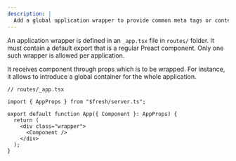 ```yaml
---
description: |
  Add a global application wrapper to provide common meta tags or context for application routes.
---
```


An application wrapper is defined in an `_app.tsx` file in `routes/` folder. It
must contain a default export that is a regular Preact component. Only one such
wrapper is allowed per application.

It receives component through props which is to be wrapped. For instance, it
allows to introduce a global container for the whole application.

```tsx
// routes/_app.tsx

import { AppProps } from "$fresh/server.ts";

export default function App({ Component }: AppProps) {
  return (
    <div class="wrapper">
      <Component />
    </div>
  );
}
```
